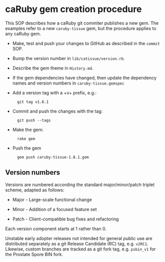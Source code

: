 caRuby gem creation procedure
=============================
This SOP describes how a caRuby git commiter publishes a new gem.
The examples refer to a new `caruby-tissue` gem, but the procedure
applies to any caRuby gem.

* Make, test and push your changes to GitHub as described in the `commit` SOP.

* Bump the version number in `lib/catissue/version.rb`.

* Describe the gem theme in `History.md`.

* If the gem dependencies have changed, then update the dependency names and
  version numbers in `caruby-tissue.gemspec`

* Add a version tag with a +v+ prefix, e.g.:

        git tag v1.8.1

* Commit and push the changes with the tag:

        git push --tags

* Make the gem:

        rake gem

* Push the gem

        gem push caruby-tissue-1.8.1.gem

Version numbers
---------------
Versions are numbered according the standard major/minor/patch triplet scheme, adapted as follows:

* Major - Large-scale functional change

* Minor - Addition of a focused feature set

* Patch - Client-compatible bug fixes and refactoring

Each version component starts at 1 rather than 0.

Unstable early adopter releases not intended for general public use are distributed separately as a git
Release Candidate (RC) tag, e.g. `v2RC1`. Likewise, custom branches are tracked as a git fork tag,
e.g. `psbin_v1` for the Prostate Spore BIN fork.

